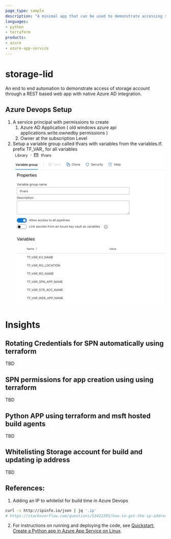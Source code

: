 ```yaml
---
page_type: sample
description: "A minimal app that can be used to demonstrate accessing storage blobs using webapp"
languages:
- python
- terraform
products:
- azure
- azure-app-service
---
```


# storage-lid

An end to end automation to demonstrate access of storage account through a REST based web app with native Azure AD integration. 

## Azure Devops Setup

1. A service principal with permissions to create 
    1. Azure AD Application ( old windows azure api applications.write.ownedby permissions )
    2. Owner at the subscription Level
1. Setup a variable group called tfvars with variables from the variables.tf. prefix TF_VAR_ for all variables
   ![](docs/media/variable_group.png) 


# Insights
## Rotating Credentials for SPN automatically using terraform
TBD
## SPN permissions for app creation using using terraform
TBD
## Python APP using terraform and msft hosted build agents
TBD

## Whitelisting Storage account for build and updating ip address
TBD

## References:
1. Adding an IP to whitelist for build time in Azure Devops
```bash
curl -s http://ipinfo.io/json | jq '.ip'
# https://stackoverflow.com/questions/53422395/how-to-get-the-ip-address-for-azure-devops-hosted-agents-to-add-to-the-white-lis
```

2. For instructions on running and deploying the code, see [Quickstart: Create a Python app in Azure App Service on Linux](https://docs.microsoft.com/azure/app-service/quickstart-python).

